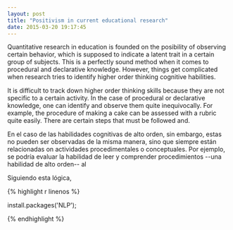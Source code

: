```yaml
---
layout: post
title: "Positivism in current educational research"
date: 2015-03-20 19:17:45
--- 
```


Quantitative research in education is founded on the posibility of observing certain behavior, which is supposed to indicate a latent trait in a certain group of subjects. This is a perfectly sound method when it comes to procedural and declarative knowledge. However, things get complicated when research tries to identify higher order thinking cognitive habilities. 

It is difficult to track down higher order thinking skills because they are not specific to a certain activity. In the case of procedural or declarative knowledge, one can identify and observe them quite inequivocally. For example, the procedure of making a cake can be assessed with a rubric quite easily. There are certain steps that must be followed and. 

En el caso de las habilidades cognitivas de alto orden, sin embargo, estas no pueden ser observadas de la misma manera, sino que siempre están relacionadas on actividades procedimentales o conceptuales. Por ejemplo, se podría evaluar la habilidad de leer y comprender procedimientos --una habilidad de alto orden-- al 

Siguiendo esta lógica, 

{% highlight r linenos %}

install.packages('NLP');

{% endhighlight %}
